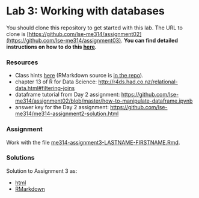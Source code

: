 # Lab 3: Working with databases

You should clone this repository to get started with this lab.  The URL to clone is [https://github.com/lse-me314/assignment02](https://github.com/lse-me314/assignment03).  **You can find detailed instructions on how to do this [here](https://lse-me314.github.io/instructions).**

### Resources

* Class hints [here](https://github.com/lse-me314/assignment02/blob/master/me314-day3-class.md) (RMarkdown source is [in the repo](https://github.com/lse-me314/assignment02/blob/master/me314-day3-class.Rmd)).
* chapter 13 of R for Data Science: http://r4ds.had.co.nz/relational-data.html#filtering-joins
* dataframe tutorial from Day 2 assignment:  https://github.com/lse-me314/assignment02/blob/master/how-to-manipulate-dataframe.ipynb
* answer key for the Day 2 assignment: https://github.com/lse-me314/me314-assignment2-solution.html

### Assignment

Work with the file [me314-assignment3-LASTNAME-FIRSTNAME.Rmd](me314-assignment3-LASTNAME-FIRSTNAME.Rmd).


### Solutions

Solution to Assignment 3 as:
*  [html](solution/me314-assignment3-solution.html) 
*  [RMarkdown](solution/me314-assignment3-solution.Rmd)  
